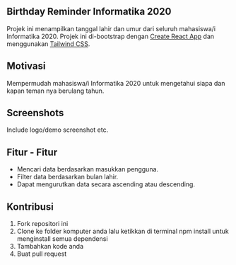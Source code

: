 ## Birthday Reminder Informatika 2020
Projek ini menampilkan tanggal lahir dan umur dari seluruh mahasiswa/i Informatika 2020. Projek ini di-bootstrap dengan [Create React App](https://github.com/facebook/create-react-app) dan menggunakan [Tailwind CSS](https://tailwindcss.com/).

## Motivasi
Mempermudah mahasiswa/i Informatika 2020 untuk mengetahui siapa dan kapan teman nya berulang tahun.
## Screenshots
Include logo/demo screenshot etc.

## Fitur - Fitur
- Mencari data berdasarkan masukkan pengguna.
- Filter data berdasarkan bulan lahir.
- Dapat mengurutkan data secara ascending atau descending.

## Kontribusi
1. Fork repositori ini
2. Clone ke folder komputer anda lalu ketikkan di terminal npm install untuk menginstall semua dependensi
3. Tambahkan kode anda
4. Buat pull request




